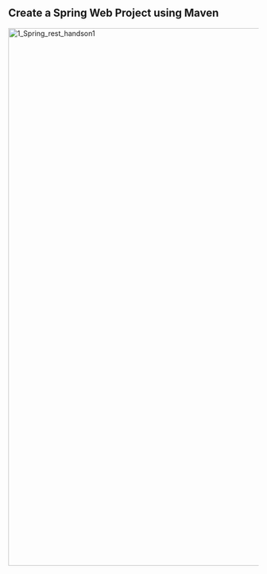 ## Create a Spring Web Project using Maven
<img width="665" height="1079" alt="1_Spring_rest_handson1" src="https://github.com/user-attachments/assets/f556be7d-bb9b-4bf9-82f7-078e4bc4782b" />
